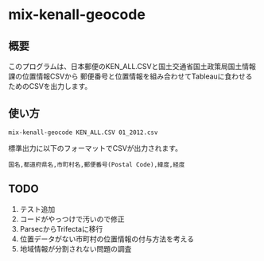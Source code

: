mix-kenall-geocode
======================

## 概要

このプログラムは、日本郵便のKEN_ALL.CSVと国土交通省国土政策局国土情報課の位置情報CSVから
郵便番号と位置情報を組み合わせてTableauに食わせるためのCSVを出力します。

## 使い方

```
mix-kenall-geocode KEN_ALL.CSV 01_2012.csv
```

標準出力に以下のフォーマットでCSVが出力されます。

```
国名,都道府県名,市町村名,郵便番号(Postal Code),緯度,経度
```


## TODO

  1. テスト追加
  2. コードがやっつけで汚いので修正
  3. ParsecからTrifectaに移行
  4. 位置データがない市町村の位置情報の付与方法を考える
  5. 地域情報が分割されない問題の調査
